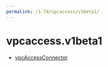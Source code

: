 ```yaml
---
permalink: /1.74/vpcaccess/v1beta1/
---
```


# vpcaccess.v1beta1



* [vpcAccessConnector](vpcAccessConnector.md)